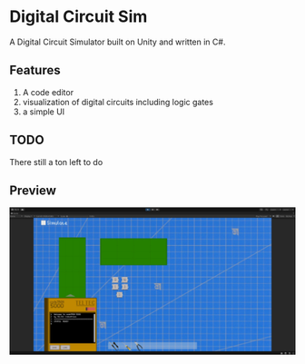 # Digital Circuit Sim
A Digital Circuit Simulator built on Unity and written in C#.

## Features
1) A code editor
2) visualization of digital circuits including logic gates
3) a simple UI

## TODO
There still a ton left to do

## Preview

![Alt text](/imgs/screenshot01.jpg)
